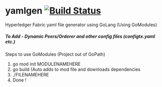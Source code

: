 # yamlgen [![Build Status](https://travis-ci.com/TheRealJd3/yamlgen.svg?branch=master)](https://travis-ci.com/TheRealJd3/yamlgen)
Hyperledger Fabric yaml file generator using GoLang (Using GoModules)

##### To Add - Dynamic Peers/Orderer and other config files (configtx.yaml etc.)

Steps to use GoModules (Project out of GoPath)
1. go mod init MODULENAMEHERE
2. go build (Auto adds to mod file and downloads dependencies
3. ./FILENAMEHERE
4. Done !
